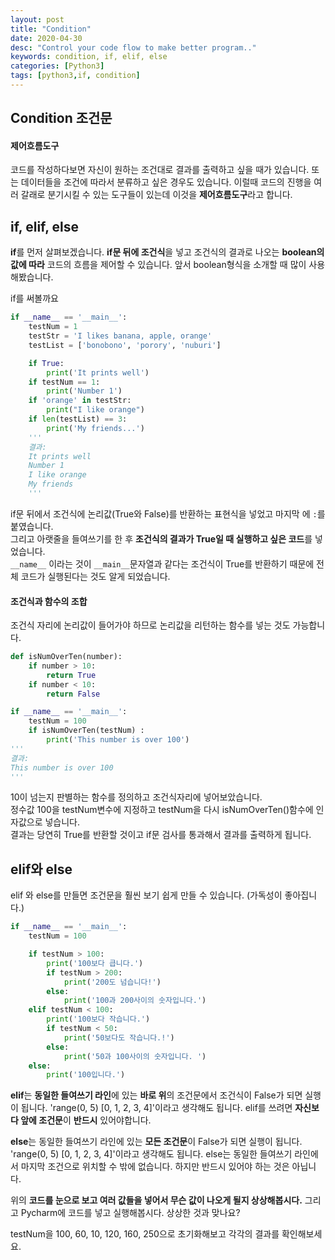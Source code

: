```yaml
---
layout: post
title: "Condition"
date: 2020-04-30
desc: "Control your code flow to make better program.."
keywords: condition, if, elif, else
categories: [Python3]
tags: [python3,if, condition]
---
```


## Condition 조건문

#### 제어흐름도구

코드를 작성하다보면 자신이 원하는 조건대로 결과를 출력하고 싶을 때가 있습니다. 또는 데이터들을 조건에 따라서 분류하고 싶은 경우도 있습니다. 이럴때 코드의 진행을 여러 갈래로 분기시킬 수 있는 도구들이 있는데 이것을 **제어흐름도구**라고 합니다. 



## if, elif, else

**if**를 먼저 살펴보겠습니다. **if문 뒤에 조건식**을 넣고 조건식의 결과로 나오는 **boolean의 값에 따라** 코드의 흐름을 제어할 수 있습니다. 앞서 boolean형식을 소개할 때 많이 사용해봤습니다. 

if를 써볼까요

~~~python
if __name__ == '__main__':
    testNum = 1
    testStr = 'I likes banana, apple, orange'
    testList = ['bonobono', 'porory', 'nuburi']

    if True:
        print('It prints well')
    if testNum == 1:
        print('Number 1')
    if 'orange' in testStr:
        print("I like orange")
    if len(testList) == 3:
        print('My friends...')
    '''
    결과:
    It prints well
    Number 1
    I like orange
    My friends
    '''
~~~

if문 뒤에서 조건식에 논리값(True와 False)를 반환하는 표현식을 넣었고  마지막 에 `:`를 붙였습니다. <br>그리고 아랫줄을 들여쓰기를 한 후 **조건식의 결과가 True일 때 실행하고 싶은 코드**를 넣었습니다.<br>`__name__` 이라는 것이 `__main__`문자열과 같다는 조건식이 True를 반환하기 때문에 전체 코드가 실행된다는 것도 알게 되었습니다. 



#### 조건식과 함수의 조합

조건식 자리에 논리값이 들어가야 하므로 논리값을 리턴하는 함수를 넣는 것도 가능합니다.

~~~python
def isNumOverTen(number):
    if number > 10:
        return True
    if number < 10:
        return False
~~~

~~~python
if __name__ == '__main__':
    testNum = 100
    if isNumOverTen(testNum) :
        print('This number is over 100') 
'''
결과:
This number is over 100
'''
~~~

10이 넘는지 판별하는 함수를 정의하고 조건식자리에 넣어보았습니다. <br>정수값 100을 testNum변수에 지정하고 testNum을 다시 isNumOverTen()함수에 인자값으로 넣습니다. <br>결과는 당연히 True를 반환할 것이고 if문 검사를 통과해서 결과를 출력하게 됩니다. 



## elif와 else

elif 와 else를 만들면 조건문을 훨씬 보기 쉽게 만들 수 있습니다. (가독성이 좋아집니다.)

~~~python
if __name__ == '__main__':
    testNum = 100

    if testNum > 100:
        print('100보다 큽니다.')
        if testNum > 200:
            print('200도 넘습니다!')
        else:
            print('100과 200사이의 숫자입니다.')
    elif testNum < 100:
        print('100보다 작습니다.')
        if testNum < 50:
            print('50보다도 작습니다.!')
        else:
            print('50과 100사이의 숫자입니다. ')
    else:
        print('100입니다.')
~~~

**elif**는 **동일한 들여쓰기 라인**에 있는 **바로 위**의 조건문에서 조건식이 False가 되면 실행이 됩니다. 'range(0, 5)
[0, 1, 2, 3, 4]'이라고 생각해도 됩니다.  elif를 쓰려면 **자신보다 앞에 조건문**이 **반드시**  있어야합니다.   

**else**는 동일한 들여쓰기 라인에 있는 **모든 조건문**이 False가 되면 실행이 됩니다. 'range(0, 5)
[0, 1, 2, 3, 4]'이라고 생각해도 됩니다. else는 동일한 들여쓰기 라인에서 마지막 조건으로 위치할 수 밖에 없습니다. 하지만 반드시 있어야 하는 것은 아닙니다. 



위의 **코드를 눈으로 보고 여러 값들을 넣어서 무슨 값이 나오게 될지 상상해봅시다.** 그리고 Pycharm에 코드를 넣고 실행해봅시다. 상상한 것과 맞나요? 

testNum을 100, 60, 10, 120, 160, 250으로 초기화해보고 각각의 결과를 확인해보세요.
